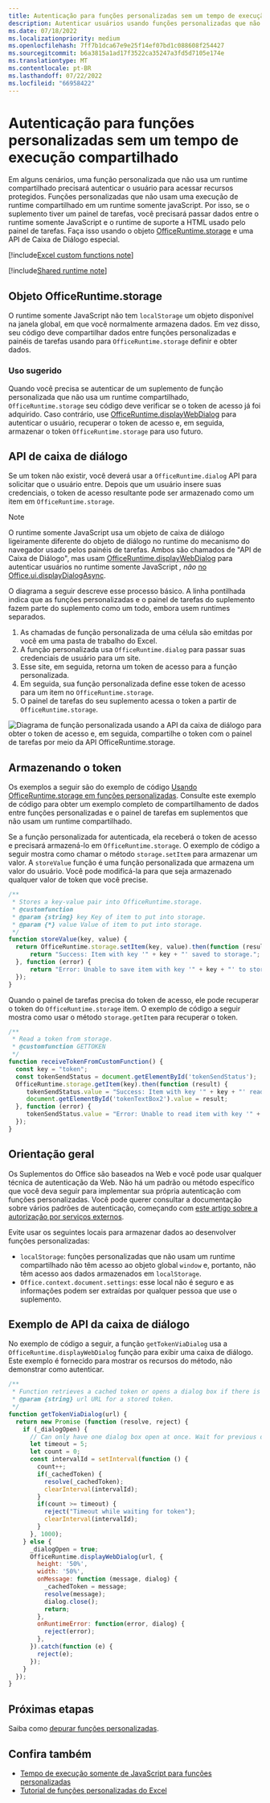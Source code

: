 ```yaml
---
title: Autenticação para funções personalizadas sem um tempo de execução compartilhado
description: Autenticar usuários usando funções personalizadas que não usam um runtime compartilhado.
ms.date: 07/18/2022
ms.localizationpriority: medium
ms.openlocfilehash: 7ff7b1dca67e9e25f14ef07bd1c088608f254427
ms.sourcegitcommit: b6a3815a1ad17f3522ca35247a3fd5d7105e174e
ms.translationtype: MT
ms.contentlocale: pt-BR
ms.lasthandoff: 07/22/2022
ms.locfileid: "66958422"
---
```

# <a name="authentication-for-custom-functions-without-a-shared-runtime"></a>Autenticação para funções personalizadas sem um tempo de execução compartilhado

Em alguns cenários, uma função personalizada que não usa um runtime compartilhado precisará autenticar o usuário para acessar recursos protegidos. Funções personalizadas que não usam uma execução de runtime compartilhado em um runtime somente javaScript. Por isso, se o suplemento tiver um painel de tarefas, você precisará passar dados entre o runtime somente JavaScript e o runtime de suporte a HTML usado pelo painel de tarefas. Faça isso usando o objeto [OfficeRuntime.storage](/javascript/api/office-runtime/officeruntime.storage) e uma API de Caixa de Diálogo especial.

[!include[Excel custom functions note](../includes/excel-custom-functions-note.md)]

[!include[Shared runtime note](../includes/shared-runtime-note.md)]

## <a name="officeruntimestorage-object"></a>Objeto OfficeRuntime.storage

O runtime somente JavaScript não tem `localStorage` um objeto disponível na janela global, em que você normalmente armazena dados. Em vez disso, seu código deve compartilhar dados entre funções personalizadas e painéis de tarefas usando para `OfficeRuntime.storage` definir e obter dados.

### <a name="suggested-usage"></a>Uso sugerido

Quando você precisa se autenticar de um suplemento de função personalizada que não usa um runtime compartilhado, `OfficeRuntime.storage` seu código deve verificar se o token de acesso já foi adquirido. Caso contrário, use [OfficeRuntime.displayWebDialog](/javascript/api/office-runtime#office-runtime-officeruntime-displaywebdialog-function(1)) para autenticar o usuário, recuperar o token de acesso e, em seguida, armazenar o token `OfficeRuntime.storage` para uso futuro.

## <a name="dialog-api"></a>API de caixa de diálogo

Se um token não existir, você deverá usar a `OfficeRuntime.dialog` API para solicitar que o usuário entre. Depois que um usuário insere suas credenciais, o token de acesso resultante pode ser armazenado como um item em `OfficeRuntime.storage`.

> [!NOTE]
> O runtime somente JavaScript usa um objeto de caixa de diálogo ligeiramente diferente do objeto de diálogo no runtime do mecanismo do navegador usado pelos painéis de tarefas. Ambos são chamados de "API de Caixa de Diálogo", mas usam [OfficeRuntime.displayWebDialog](/javascript/api/office-runtime#office-runtime-officeruntime-displaywebdialog-function(1)) para autenticar usuários no runtime somente JavaScript *, não* [no Office.ui.displayDialogAsync](/javascript/api/office/office.ui#office-office-ui-displaydialogasync-member(1)).

O diagrama a seguir descreve esse processo básico. A linha pontilhada indica que as funções personalizadas e o painel de tarefas do suplemento fazem parte do suplemento como um todo, embora usem runtimes separados.

1. As chamadas de função personalizada de uma célula são emitdas por você em uma pasta de trabalho do Excel.
2. A função personalizada usa `OfficeRuntime.dialog` para passar suas credenciais de usuário para um site.
3. Esse site, em seguida, retorna um token de acesso para a função personalizada.
4. Em seguida, sua função personalizada define esse token de acesso para um item no `OfficeRuntime.storage`.
5. O painel de tarefas do seu suplemento acessa o token a partir de `OfficeRuntime.storage`.

![Diagrama de função personalizada usando a API da caixa de diálogo para obter o token de acesso e, em seguida, compartilhe o token com o painel de tarefas por meio da API OfficeRuntime.storage.](../images/authentication-diagram.png "Diagrama de autenticação.")

## <a name="storing-the-token"></a>Armazenando o token

Os exemplos a seguir são do exemplo de código [Usando OfficeRuntime.storage em funções personalizadas](https://github.com/OfficeDev/Office-Add-in-samples/tree/main/Excel-custom-functions/AsyncStorage). Consulte este exemplo de código para obter um exemplo completo de compartilhamento de dados entre funções personalizadas e o painel de tarefas em suplementos que não usam um runtime compartilhado.

Se a função personalizada for autenticada, ela receberá o token de acesso e precisará armazená-lo em `OfficeRuntime.storage`. O exemplo de código a seguir mostra como chamar o método `storage.setItem` para armazenar um valor. A `storeValue` função é uma função personalizada que armazena um valor do usuário. Você pode modificá-la para que seja armazenado qualquer valor de token que você precise.

```js
/**
 * Stores a key-value pair into OfficeRuntime.storage.
 * @customfunction
 * @param {string} key Key of item to put into storage.
 * @param {*} value Value of item to put into storage.
 */
function storeValue(key, value) {
  return OfficeRuntime.storage.setItem(key, value).then(function (result) {
      return "Success: Item with key '" + key + "' saved to storage.";
  }, function (error) {
      return "Error: Unable to save item with key '" + key + "' to storage. " + error;
  });
}
```

Quando o painel de tarefas precisa do token de acesso, ele pode recuperar o token do `OfficeRuntime.storage` item. O exemplo de código a seguir mostra como usar o método `storage.getItem` para recuperar o token.

```js
/**
 * Read a token from storage.
 * @customfunction GETTOKEN
 */
function receiveTokenFromCustomFunction() {
  const key = "token";
  const tokenSendStatus = document.getElementById('tokenSendStatus');
  OfficeRuntime.storage.getItem(key).then(function (result) {
     tokenSendStatus.value = "Success: Item with key '" + key + "' read from storage.";
     document.getElementById('tokenTextBox2').value = result;
  }, function (error) {
     tokenSendStatus.value = "Error: Unable to read item with key '" + key + "' from storage. " + error;
  });
}
```

## <a name="general-guidance"></a>Orientação geral

Os Suplementos do Office são baseados na Web e você pode usar qualquer técnica de autenticação da Web. Não há um padrão ou método específico que você deva seguir para implementar sua própria autenticação com funções personalizadas. Você pode querer consultar a documentação sobre vários padrões de autenticação, começando com [este artigo sobre a autorização por serviços externos](../develop/auth-external-add-ins.md).  

Evite usar os seguintes locais para armazenar dados ao desenvolver funções personalizadas:

- `localStorage`: funções personalizadas que não usam um runtime compartilhado não têm acesso ao objeto global `window` e, portanto, não têm acesso aos dados armazenados em `localStorage`.
- `Office.context.document.settings`: esse local não é seguro e as informações podem ser extraídas por qualquer pessoa que use o suplemento.

## <a name="dialog-box-api-example"></a>Exemplo de API da caixa de diálogo

No exemplo de código a seguir, a função `getTokenViaDialog` usa a `OfficeRuntime.displayWebDialog` função para exibir uma caixa de diálogo. Este exemplo é fornecido para mostrar os recursos do método, não demonstrar como autenticar.

```JavaScript
/**
 * Function retrieves a cached token or opens a dialog box if there is no saved token. Note that this isn't a sufficient example of authentication but is intended to show the capabilities of the displayWebDialog method.
 * @param {string} url URL for a stored token.
 */
function getTokenViaDialog(url) {
  return new Promise (function (resolve, reject) {
    if (_dialogOpen) {
      // Can only have one dialog box open at once. Wait for previous dialog box's token.
      let timeout = 5;
      let count = 0;
      const intervalId = setInterval(function () {
        count++;
        if(_cachedToken) {
          resolve(_cachedToken);
          clearInterval(intervalId);
        }
        if(count >= timeout) {
          reject("Timeout while waiting for token");
          clearInterval(intervalId);
        }
      }, 1000);
    } else {
      _dialogOpen = true;
      OfficeRuntime.displayWebDialog(url, {
        height: '50%',
        width: '50%',
        onMessage: function (message, dialog) {
          _cachedToken = message;
          resolve(message);
          dialog.close();
          return;
        },
        onRuntimeError: function(error, dialog) {
          reject(error);
        },
      }).catch(function (e) {
        reject(e);
      });
    }
  });
}
```

## <a name="next-steps"></a>Próximas etapas

Saiba como [depurar funções personalizadas](custom-functions-debugging.md).

## <a name="see-also"></a>Confira também

- [Tempo de execução somente de JavaScript para funções personalizadas](custom-functions-runtime.md)
- [Tutorial de funções personalizadas do Excel](../tutorials/excel-tutorial-create-custom-functions.md)
